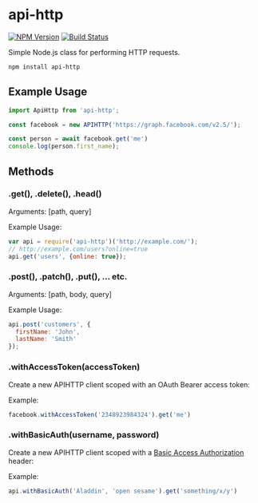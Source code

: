 # api-http

[![NPM Version](https://img.shields.io/npm/v/api-http.svg)](https://www.npmjs.com/package/api-http)
[![Build Status](https://img.shields.io/travis/aantthony/api-http/master.svg)](https://travis-ci.org/aantthony/api-http)

Simple Node.js class for performing HTTP requests.


```bash
npm install api-http
```

## Example Usage

```js
import ApiHttp from 'api-http';

const facebook = new APIHTTP('https://graph.facebook.com/v2.5/');

const person = await facebook.get('me')
console.log(person.first_name);

```

## Methods

### .get(), .delete(), .head()

Arguments: [path, query]

Example Usage:

```js
var api = require('api-http')('http://example.com/');
// http://example.com/users?online=true
api.get('users', {online: true});
```

### .post(), .patch(), .put(), ... etc.

Arguments: [path, body, query]

Example Usage:
```js
api.post('customers', {
  firstName: 'John',
  lastName: 'Smith'
});
```


### .withAccessToken(accessToken)

Create a new APIHTTP client scoped with an OAuth Bearer access token:

Example:

```js
facebook.withAccessToken('2348923984324').get('me')
```

### .withBasicAuth(username, password)

Create a new APIHTTP client scoped with a [Basic Access Authorization](https://en.wikipedia.org/wiki/Basic_access_authentication) header:

Example:

```js
api.withBasicAuth('Aladdin', 'open sesame').get('something/x/y')
```
